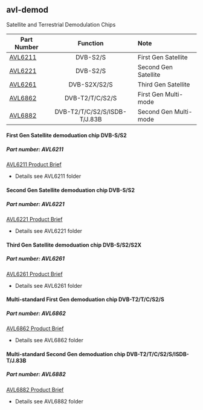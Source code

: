 ## avl-demod
Satellite and Terrestrial Demodulation Chips 

| Part Number                                                                | Function                     | Note                  |
| -------------------------------------------------------------------------- |:----------------------------:| :---------------------|
| [AVL6211](tree/master/AVL6211/)      | DVB-S2/S                     | First Gen Satellite   |
| [AVL6221](https://github.com/availink/avl-demod/tree/master/AVL6221/)      | DVB-S2/S                     | Second Gen Satellite  |
| [AVL6261](https://github.com/availink/avl-demod/tree/master/AVL6261/)      | DVB-S2X/S2/S                 | Third Gen Satellite   |
| [AVL6862](https://github.com/availink/avl-demod/tree/master/AVL6862/)      | DVB-T2/T/C/S2/S              | First Gen Multi-mode  |
| [AVL6882](https://github.com/availink/avl-demod/tree/master/AVL6882/)      | DVB-T2/T/C/S2/S/ISDB-T/J.83B | Second Gen Multi-mode |





#### First Gen Satellite demoduation chip DVB-S/S2
##### Part number: AVL6211
  [AVL6211 Product Brief](https://github.com/availink/avl-demod/blob/master/AVL6211/AVL6211_product_brief.pdf)
* Details see AVL6211 folder

#### Second Gen Satellite demoduation chip DVB-S/S2
##### Part number: AVL6221
  [AVL6221 Product Brief](https://github.com/availink/avl-demod/blob/master/AVL6221/AVL6221C_product_brief.pdf)
* Details see AVL6221 folder  

#### Third Gen Satellite demoduation chip DVB-S/S2/S2X
##### Part number: AVL6261
  [AVL6261 Product Brief](https://github.com/availink/avl-demod/blob/master/AVL6261/AVL6261C_product_brief.pdf)
* Details see AVL6261 folder  

#### Multi-standard First Gen demoduation chip DVB-T2/T/C/S2/S
##### Part number: AVL6862
  [AVL6862 Product Brief](https://github.com/availink/avl-demod/blob/master/AVL6862/AVL6862_product_brief.pdf)
* Details see AVL6862 folder

#### Multi-standard Second Gen demoduation chip DVB-T2/T/C/S2/S/ISDB-T/J.83B
##### Part number: AVL6882
  [AVL6882 Product Brief](https://github.com/availink/avl-demod/blob/master/AVL6882/AVL6882_product_brief.pdf)
* Details see AVL6882 folder

